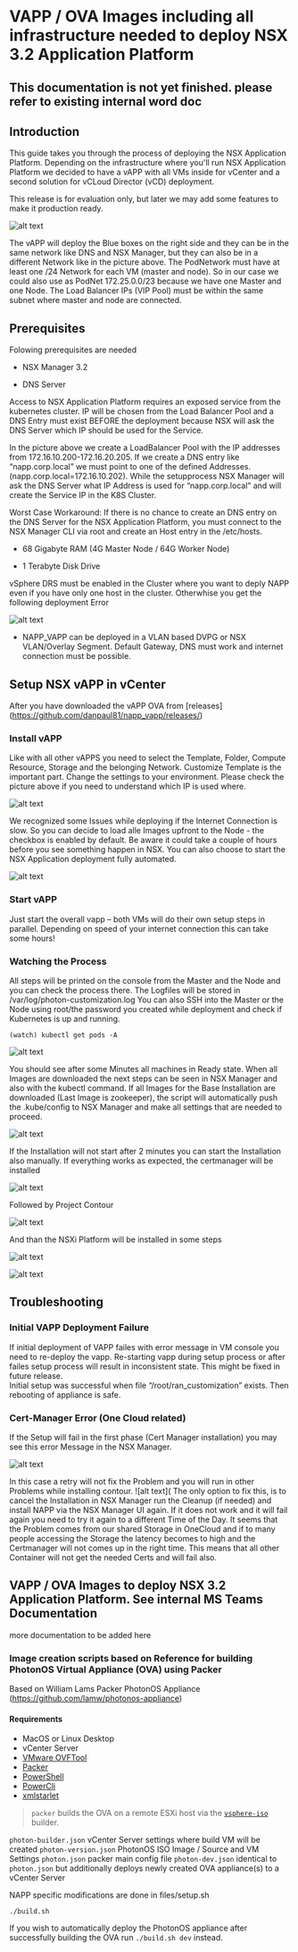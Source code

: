 # VAPP / OVA Images including all infrastructure needed to deploy NSX 3.2 Application Platform

## This documentation is not yet finished. please refer to existing internal word doc
## Introduction 

This guide takes you through the process of deploying the NSX Application Platform. 
Depending on the infrastructure where you'll run NSX Application Platform we decided to have a vAPP with all VMs inside for vCenter and a second solution for vCLoud Director (vCD) deployment. 

This release is for evaluation only, but later we may add some features to make it production ready.

![alt text](https://github.com/danpaul81/napp_vapp/blob/main/images/architecture.png?raw=true)

The vAPP will deploy the Blue boxes on the right side and they can be in the same network like DNS and NSX Manager, but they can also be in a different Network like in the picture above. 
The PodNetwork must have at least one /24 Network for each VM (master and node). So in our case we could also use as PodNet 172.25.0.0/23 because we have one Master and one Node. 
The Load Balancer IPs (VIP Pool) must be within the same subnet where master and node are connected. 

## Prerequisites 

Folowing prerequisites are needed 

* NSX Manager 3.2 

* DNS Server 

Access to NSX Application Platform requires an exposed service from the kubernetes cluster. IP will be chosen from the Load Balancer Pool and a DNS Entry must exist BEFORE the deployment because NSX will ask the DNS Server which IP should be used for the Service. 

In the picture above we create a LoadBalancer Pool with the IP addresses from 172.16.10.200-172.16.20.205. If we create a DNS entry like “napp.corp.local” we must point to one of the defined Addresses. (napp.corp.local=172.16.10.202). While the setupprocess NSX Manager will ask the DNS Server what IP Address is used for “napp.corp.local” and will create the Service IP in the K8S Cluster.  

Worst Case Workaround: If there is no chance to create an DNS entry on the DNS Server for the NSX Application Platform, you must connect to the NSX Manager CLI via root and create an Host entry in the /etc/hosts.  

* 68 Gigabyte RAM (4G Master Node / 64G Worker Node) 

* 1 Terabyte Disk Drive 

vSphere DRS must be enabled in the Cluster where you want to deply NAPP even if you have only one host in the cluster. Otherwhise you get the following deployment Error 

![alt text](https://github.com/danpaul81/napp_vapp/blob/main/images/drs_error.png?raw=true)

* NAPP_VAPP can be deployed in a VLAN based DVPG or NSX VLAN/Overlay Segment. Default Gateway, DNS must work and internet connection must be possible.  

## Setup NSX vAPP in vCenter 

After you have downloaded the vAPP OVA from [releases] (https://github.com/danpaul81/napp_vapp/releases/) 

### Install vAPP 

Like with all other vAPPS you need to select the Template, Folder, Compute Resource, Storage and the belonging Network. 
Customize Template is the important part. Change the settings to your environment. Please check the picture above if you need to understand which IP is used where.

![alt text](https://github.com/danpaul81/napp_vapp/blob/main/images/customize_ip.png?raw=true)

We recognized some Issues while deploying if the Internet Connection is slow. So you can decide to load alle Images upfront to the Node - the checkbox is enabled by default. Be aware it could take a couple of hours before you see something happen in NSX. You can also choose to start the NSX Application deployment fully automated. 

![alt text](https://github.com/danpaul81/napp_vapp/blob/main/images/customize_preload.png?raw=true)

### Start vAPP 

Just start the overall vapp – both VMs will do their own setup steps in parallel. Depending on speed of your internet connection this can take some hours! 

### Watching the Process 

All steps will be printed on the console from the Master and the Node and you can check the process there. 
The Logfiles will be stored in /var/log/photon-customization.log 
You can also SSH into the Master or the Node using root/the password you created while deployment and check if Kubernetes is up and running. 

```
(watch) kubectl get pods -A 
```
![alt text](https://github.com/danpaul81/napp_vapp/blob/main/images/kubectl.png?raw=true)

You should see after some Minutes all machines in Ready state. When all Images are downloaded the next steps can be seen in NSX Manager and also with the kubectl command. 
If all Images for the Base Installation are downloaded (Last Image is zookeeper), the script will automatically push the .kube/config to NSX Manager and make all settings that are needed to proceed. 

![alt text](https://github.com/danpaul81/napp_vapp/blob/main/images/nsx_deployment.png?raw=true)

If the Installation will not start after 2 minutes you can start the Installation also manually. 
If everything works as expected, the certmanager will be installed 

![alt text](https://github.com/danpaul81/napp_vapp/blob/main/images/certmgr.png?raw=true)

Followed by Project Contour 

![alt text](https://github.com/danpaul81/napp_vapp/blob/main/images/contour.png?raw=true)

And than the NSXi Platform will be installed in some steps

![alt text](https://github.com/danpaul81/napp_vapp/blob/main/images/nsx_deployment.png?raw=true)

![alt text](https://github.com/danpaul81/napp_vapp/blob/main/images/nsx_gui_deployment.png?raw=true)

## Troubleshooting

### Initial VAPP Deployment Failure
If initial deployment of VAPP failes with error message in VM console you need to re-deploy the vapp. Re-starting vapp during setup process or after failes setup process will result in inconsistent state. This might be fixed in future release.  
Initial setup was successful when file “/root/ran_customization” exists. Then rebooting of appliance is safe.

### Cert-Manager Error (One Cloud related)
If the Setup will fail in the first phase (Cert Manager installation) you may see this error Message in the NSX Manager.

![alt text](https://github.com/danpaul81/napp_vapp/blob/main/images/certmanager.png?raw=true)

In this case a retry will not fix the Problem and you will run in other Problems while installing contour.
![alt text](
The only option to fix this, is to cancel the Installation in NSX Manager run the Cleanup (if needed) and install NAPP via the NSX Manager UI again. 
If it does not work and it will fail again you need to try it again to a different Time of the Day. 
It seems that the Problem comes from our shared Storage in OneCloud and if to many people accessing the Storage the latency becomes to high and the Certmanager will not comes up in the right time. This means that all other Container will not get the needed Certs and will fail also.

## VAPP / OVA Images to deploy NSX 3.2 Application Platform. See internal MS Teams Documentation
more documentation to be added here

### Image creation scripts based on Reference for building PhotonOS Virtual Appliance (OVA) using Packer

Based on William Lams Packer PhotonOS Appliance (https://github.com/lamw/photonos-appliance)

#### Requirements

* MacOS or Linux Desktop
* vCenter Server 
* [VMware OVFTool](https://www.vmware.com/support/developer/ovf/)
* [Packer](https://www.packer.io/intro/getting-started/install.html)
* [PowerShell](https://docs.microsoft.com/en-us/powershell/scripting/install/installing-powershell-core-on-linux?view=powershell-7.1)
* [PowerCli](https://developer.vmware.com/powercli)
* [xmlstarlet](http://xmlstar.sourceforge.net)


> `packer` builds the OVA on a remote ESXi host via the [`vsphere-iso`](https://www.packer.io/docs/builders/vsphere-iso.html) builder. 


`photon-builder.json` vCenter Server settings where build VM will be created
`photon-version.json` PhotonOS ISO Image / Source and VM Settings 
`photon.json` packer main config file
`photon-dev.json` identical to `photon.json` but additionally deploys newly created OVA appliance(s) to a vCenter Server

NAPP specific modifications are done in files/setup.sh

```
./build.sh
````

If you wish to automatically deploy the PhotonOS appliance after successfully building the OVA run `./build.sh dev` instead.
